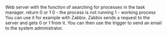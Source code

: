 Web server with the function of searching for processes in the task manager.
return 0 or 1
0 - the process is not running
1 - working process
You can use it for example with Zabbix. Zabbix sends a request to the server and gets 0 or 1 from it. You can then use the trigger to send an email to the system administrator.
